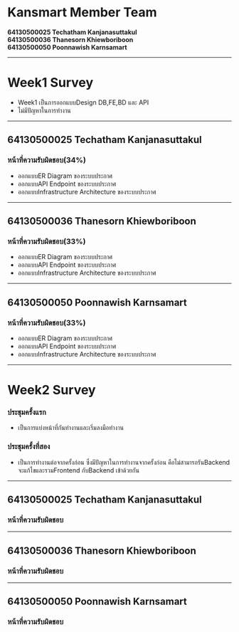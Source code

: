# Kansmart Member Team
**64130500025 Techatham Kanjanasuttakul**  
**64130500036 Thanesorn Khiewboriboon**  
**64130500050 Poonnawish Karnsamart**

---
# Week1 Survey
* Week1 เป็นการออกแบบDesign DB,FE,BD และ API
* ไม่มีปัญหาในการทำงาน

---
## 64130500025 Techatham Kanjanasuttakul
### หน้าที่ความรับผิดชอบ(34%)
* ออกแบบER Diagram ของระบบประกาศ
* ออกแบบAPI Endpoint ของระบบประกาศ
* ออกแบบInfrastructure Architecture ของระบบประกาศ
---
## 64130500036 Thanesorn Khiewboriboon
### หน้าที่ความรับผิดชอบ(33%)
* ออกแบบER Diagram ของระบบประกาศ
* ออกแบบAPI Endpoint ของระบบประกาศ
* ออกแบบInfrastructure Architecture ของระบบประกาศ
---
## 64130500050 Poonnawish Karnsamart
### หน้าที่ความรับผิดชอบ(33%)
* ออกแบบER Diagram ของระบบประกาศ
* ออกแบบAPI Endpoint ของระบบประกาศ
* ออกแบบInfrastructure Architecture ของระบบประกาศ

---
# Week2 Survey
### ประชุมครั้งแรก 
* เป็นการแบ่งหน้าที่กันทำงานและเริ่มลงมือทำงาน
### ประชุมครั้งที่สอง 
* เป็นการทำงานต่อจากครั้งก่อน ซึ่งมีปัญหาในการทำงานจากครั้งก่อน คือไม่สามารถรันBackend จะแก้ไขและรวมFrontend กับBackend เข้าด้วยกัน 

---
## 64130500025 Techatham Kanjanasuttakul
### หน้าที่ความรับผิดชอบ

---
## 64130500036 Thanesorn Khiewboriboon
### หน้าที่ความรับผิดชอบ
---
## 64130500050 Poonnawish Karnsamart
### หน้าที่ความรับผิดชอบ